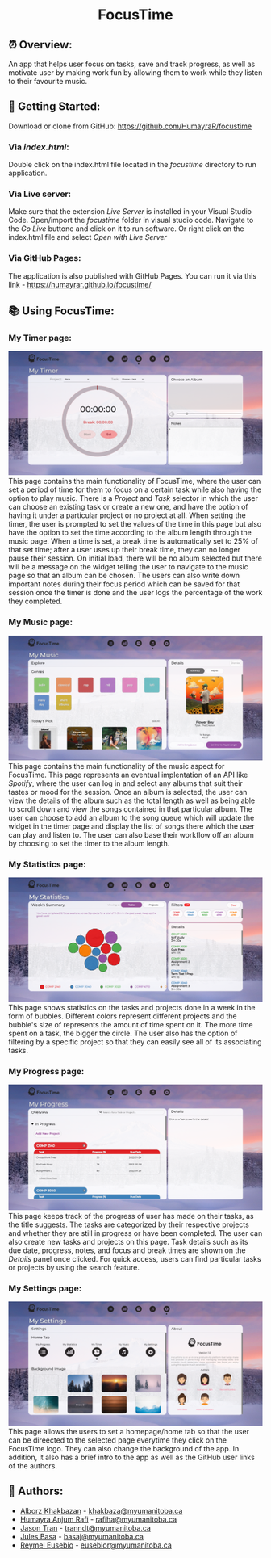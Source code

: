 <h1 align="center"> FocusTime</h1>

## ⏰ Overview:
An app that helps user focus on tasks, save and track progress, as well as motivate user by making work fun by allowing them to work while they listen to their favourite music.

## 👟 Getting Started:

Download or clone from GitHub: https://github.com/HumayraR/focustime

### Via _index.html_:
Double click on the index.html file located in the _focustime_ directory to run application.

### Via Live server:
Make sure that the extension _Live Server_ is installed in your Visual Studio Code. Open/import the _focustime_ folder in visual studio code. Navigate to the _Go Live_ buttone and click on it to run software. Or right click on the index.html file and select _Open with Live Server_ 

### Via GitHub Pages:
The application is also published with GitHub Pages. You can run it via this link - https://humayrar.github.io/focustime/ 

## 📚 Using FocusTime: 

### My Timer page:

![My Timer page screenshot](https://raw.githubusercontent.com/Humayra98/focustime/main/assets/readme_imgs/my_timer.png)
This page contains the main functionality of FocusTime, where the user can set a period of time for them to focus on a certain task while also having the option to play music. There is a _Project_ and _Task_ selector in which the user can choose an existing task or create a new one, and have the option of having it under a particular project or no project at all. When setting the timer, the user is prompted to set the values of the time in this page but also have the option to set the time according to the album length through the music page. When a time is set, a break time is automatically set to 25% of that set time; after a user uses up their break time, they can no longer pause their session. On initial load, there will be no album selected but there will be a message on the widget telling the user to navigate to the music page so that an album can be chosen. The users can also write down important notes during their focus period which can be saved for that session once the timer is done and the user logs the percentage of the work they completed.  

### My Music page:

![My Music page screenshot](https://raw.githubusercontent.com/Humayra98/focustime/main/assets/readme_imgs/my_music.png)
This page contains the main functionality of the music aspect for FocusTime. This page represents an eventual implentation of an API like _Spotify_, where the user can log in and select any albums that suit their tastes or mood for the session. Once an album is selected, the user can view the details of the album such as the total length as well as being able to scroll down and view the songs contained in that particular album. The user can choose to add an album to the song queue which will update the widget in the timer page and display the list of songs there which the user can play and listen to. The user can also base their workflow off an album by choosing to set the timer to the album length.

### My Statistics page:

![My Statistics page screenshot](https://raw.githubusercontent.com/Humayra98/focustime/main/assets/readme_imgs/my_statistics.png)  
This page shows statistics on the tasks and projects done in a week in the form of bubbles. Different colors represent different projects and the bubble's size of represents the amount of time spent on it. The more time spent on a task, the bigger the circle. The user also has the option of filtering by a specific project so that they can easily see all of its associating tasks.

### My Progress page:

![My Progress page screenshot](https://raw.githubusercontent.com/Humayra98/focustime/main/assets/readme_imgs/my_progress.png)
This page keeps track of the progress of user has made on their tasks, as the title suggests. The tasks are categorized by their respective projects and whether they are still in progress or have been completed. The user can also create new tasks and projects on this page. Task details such as its due date, progress, notes, and focus and break times are shown on the _Details_ panel once clicked. For quick access, users can find particular tasks or projects by using the search feature. 

### My Settings page:

![My Settings page screenshot](https://raw.githubusercontent.com/Humayra98/focustime/main/assets/readme_imgs/my_settings.png)  
This page allows the users to set a homepage/home tab so that the user can be direected to the selected page everytime they click on the FocusTime logo. They can also change the background of the app. In addition, it also has a brief intro to the app as well as the GitHub user links of the authors.

## 📝 Authors:
- [Alborz Khakbazan](https://github.com/alborzk) - khakbaza@myumanitoba.ca
- [Humayra Anjum Rafi](https://github.com/Humayra98) - rafiha@myumanitoba.ca
- [Jason Tran](https://github.com/tranndt) - tranndt@myumanitoba.ca 
- [Jules Basa](https://github.com/basaaj) - basaj@myumanitoba.ca
- [Reymel Eusebio](https://github.com/r3ym3l) - eusebior@myumanitoba.ca
